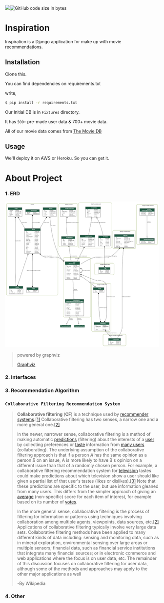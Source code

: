 [![](https://data.jsdelivr.com/v1/package/npm/jwt-decode/badge)](https://www.jsdelivr.com/package/npm/jwt-decode)![GitHub code size in bytes](https://img.shields.io/github/languages/code-size/dodonmountain/Inspiration)

# Inspiration

Inspiration is a Django application for make up with movie recommendations.



## Installation

Clone this.

You can find dependencies on requirements.txt

write, 

```bash
$ pip install -r requirements.txt
```



Our Initial DB is in `Fixtures` directory.

It has `500+` pre-made user data & 700+ movie data.

All of our movie data comes from [The Movie DB](https://www.themoviedb.org/)



## Usage

We'll deploy it on AWS or Heroku. So you can get it.



# About Project

### 1. ERD

[](/graphviz.png)

![graphviz](graphviz.png)



> powered by graphviz 
>
> [Graphviz]( https://www.graphviz.org/ )



### 2. Interfaces



### 3. Recommendation Algorithm

### `Collaborative Filtering Recommendation System`

> **Collaborative filtering** (**CF**) is a technique used by [recommender systems](https://en.wikipedia.org/wiki/Recommender_system).[[1\]](https://en.wikipedia.org/wiki/Collaborative_filtering#cite_note-handbook-1) Collaborative filtering has two senses, a narrow one and a more general one.[[2\]](https://en.wikipedia.org/wiki/Collaborative_filtering#cite_note-recommender-2)
>
> In the newer, narrower sense, collaborative filtering is a method of making automatic [predictions](https://en.wikipedia.org/wiki/Prediction) (filtering) about the interests of a [user](https://en.wikipedia.org/wiki/End_user) by collecting preferences or [taste](https://en.wikipedia.org/wiki/Taste_(sociology)) information from [many users](https://en.wikipedia.org/wiki/Crowdsourcing) (collaborating). The underlying assumption of the collaborative filtering approach is that if a person *A* has the same opinion as a person *B* on an issue, A is more likely to have B's opinion on a different issue than that of a randomly chosen person. For example, a collaborative filtering recommendation system for [television](https://en.wikipedia.org/wiki/Television) tastes could make predictions about which television show a user should like given a partial list of that user's tastes (likes or dislikes).[[3\]](https://en.wikipedia.org/wiki/Collaborative_filtering#cite_note-3) Note that these predictions are specific to the user, but use information gleaned from many users. This differs from the simpler approach of giving an [average](https://en.wikipedia.org/wiki/Average) (non-specific) score for each item of interest, for example based on its number of [votes](https://en.wikipedia.org/wiki/Vote).
>
> In the more general sense, collaborative filtering is the process of filtering for information or patterns using techniques involving collaboration among multiple agents, viewpoints, data sources, etc.[[2\]](https://en.wikipedia.org/wiki/Collaborative_filtering#cite_note-recommender-2) Applications of collaborative filtering typically involve very large data sets. Collaborative filtering methods have been applied to many different kinds of data including: sensing and monitoring data, such as in mineral exploration, environmental sensing over large areas or multiple sensors; financial data, such as financial service institutions that integrate many financial sources; or in electronic commerce and web applications where the focus is on user data, etc. The remainder of this discussion focuses on collaborative filtering for user data, although some of the methods and approaches may apply to the other major applications as well
>
> -By Wikipedia



### 4. Other

